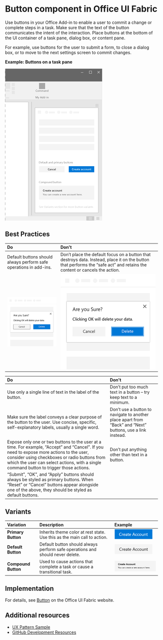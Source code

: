 # Button component in Office UI Fabric

Use buttons in your Office Add-in to enable a user to commit a change or complete steps in a task. Make sure that the text of the button communicates the intent of the interaction. Place buttons at the bottom of the UI container of a task pane, dialog box, or content pane.

For example, use buttons for the user to submit a form, to close a dialog box, or to move to the next settings screen to commit changes.
  
**Example: Buttons on a task pane**

![Button example image.](../images/overview_withApp_button.png)

## Best Practices

|**Do**|**Don't**|
|:-----|:--------|
|Default buttons should always perform safe operations in add-ins.|Don’t place the default focus on a button that destroys data. Instead, place it on the button that performs the “safe act” and retains the content or cancels the action.|
|![Do button example](../images/buttonDo.png)|![Don't button example](../images/buttonDont.png)|

|**Do**|**Don't**|
|:-----|:--------|
|Use only a single line of text in the label of the button.|Don’t put too much text in a button – try keep text to a minimum.|
|Make sure the label conveys a clear purpose of the button to the user. Use concise, specific, self-explanatory labels, usually a single word.|Don’t use a button to navigate to another place apart from “Back” and “Next” buttons, use a link instead.|
|Expose only one or two buttons to the user at a time. For example, “Accept” and “Cancel”. If you need to expose more actions to the user, consider using checkboxes or radio buttons from which the user can select actions, with a single command button to trigger those actions.|Don’t put anything other than text in a button.|
|“Submit”, “OK”, and “Apply” buttons should always be styled as primary buttons. When “Reset” or “Cancel” buttons appear alongside one of the above, they should be styled as default buttons.| |

## Variants

|**Variation**|**Description**|**Example**|
|:------------|:--------------|:----------|
|**Primary Button**|Inherits theme color at rest state. Use this as the main call to action.|![Primary Button Image](../images/primary.png)|
|**Default Button**|Default button should always perform safe operations and should never delete.|![Default Button Image](../images/default.png)|
|**Compound Button**|Used to cause actions that complete a task or cause a transitional task.|![Compound Button Image](../images/compound.png)|

## Implementation

For details, see [Button](https://dev.office.com/fabric#/components/button) on the Office UI Fabric website.

## Additional resources

* [UX Pattern Sample](https://office.visualstudio.com/DefaultCollection/OC/_git/GettingStarted-FabricReact)
* [GitHub Development Resources](https://github.com/OfficeDev/Office-Add-in-UX-Design-Patterns-Code)